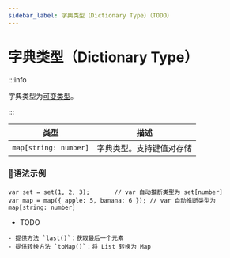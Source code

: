 ```yaml
---
sidebar_label: 字典类型（Dictionary Type）（TODO）
---
```


# 字典类型（Dictionary Type）

:::info

字典类型为[可变类型](./#mutable-data-type)。

:::

|         类型          | 描述                     |
| :-------------------: | ------------------------ |
| `map[string: number]` | 字典类型。支持键值对存储 |

### 🏅语法示例

```collie
var set = set(1, 2, 3);       // var 自动推断类型为 set[number]
var map = map({ apple: 5, banana: 6 }); // var 自动推断类型为 map[string: number]
```

- TODO

```collie
- 提供方法 `last()`：获取最后一个元素
- 提供转换方法 `toMap()`：将 List 转换为 Map
```
